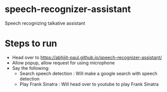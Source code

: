 # speech-recognizer-assistant
Speech recognizing talkative assistant

# Steps to run
* Head over to https://abhijit-paul.github.io/speech-recognizer-assistant/
* Allow popup, allow request for using microphone
* Say the following:
  * Search speech detection : Will make a google search with speech detection
  * Play Frank Sinatra : Will head over to youtube to play Frank Sinatra
